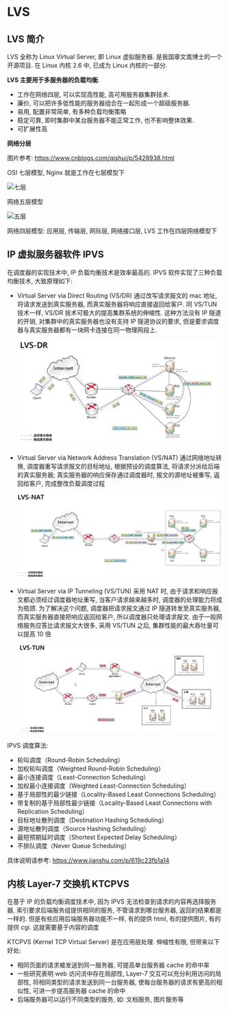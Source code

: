 # LVS

## LVS 简介

LVS 全称为 Linux Virtual Server, 即 Linux 虚拟服务器. 是我国章文嵩博士的一个开源项目. 在 Linux 内核 2.6 中, 已成为 Linux 内核的一部分.

**LVS 主要用于多服务器的负载均衡**.

-   工作在网络四层, 可以实现高性能, 高可用服务器集群技术.
-   廉价, 可以把许多低性能的服务器组合在一起形成一个超级服务器.
-   易用, 配置非常简单, 有多种负载均衡策略
-   稳定可靠, 即时集群中某台服务器不能正常工作, 也不影响整体效果.
-   可扩展性高

**网络分层**

图片参考: https://www.cnblogs.com/qishui/p/5428938.html

OSI 七层模型, Nginx 就是工作在七层模型下

![七层](https://images2015.cnblogs.com/blog/705728/201604/705728-20160424234824085-667046040.png)

网络五层模型

![五层](https://images2015.cnblogs.com/blog/705728/201604/705728-20160424234826351-1957282396.png)

网络四层模型: 应用层, 传输层, 网际层, 网络接口层, LVS 工作在四层网络模型下

## IP 虚拟服务器软件 IPVS

在调度器的实现技术中, IP 负载均衡技术是效率最高的. IPVS 软件实现了三种负载均衡技术, 大致原理如下:

-   Virtual Server via Direct Routing (VS/DR) 通过改写请求报文的 mac 地址, 将请求发送到真实服务器, 而真实服务器将响应直接返回给客户. 同 VS/TUN 技术一样, VS/DR 技术可极大的提高集群系统的伸缩性. 这种方法没有 IP 隧道的开销, 对集群中的真实服务器也没有支持 IP 隧道协议的要求, 但是要求调度器与真实服务器都有一块网卡连接在同一物理网段上.

    ![VS/DR](res/dr.png)

-   Virtual Server via Network Address Translation (VS/NAT) 通过网络地址转换, 调度器重写请求报文的目标地址, 根据预设的调度算法, 将请求分派给后端的真实服务器; 真实服务器的响应保存通过调度器时, 报文的源地址被重写, 返回给客户, 完成整改负载调度过程

    ![VS/NAT](res/nat.png)

-   Virtual Server via IP Tunneling (VS/TUN) 采用 NAT 时, 由于请求和响应报文都必须经过调度器地址重写, 当客户请求越来越多时, 调度器的处理能力将成为瓶颈. 为了解决这个问题, 调度器把请求报文通过 IP 隧道转发至真实服务器, 而真实服务器直接把响应返回给客户, 所以调度器只处理请求报文. 由于一般网络服务应答比请求报文大很多, 采用 VS/TUN 之后, 集群性能的最大吞吐量可以提高 10 倍

    ![VS/TUN](res/tun.png)

IPVS 调度算法:

-   轮叫调度（Round-Robin Scheduling）
-   加权轮叫调度（Weighted Round-Robin Scheduling）
-   最小连接调度（Least-Connection Scheduling）
-   加权最小连接调度（Weighted Least-Connection Scheduling）
-   基于局部性的最少链接（Locality-Based Least Connections Scheduling）
-   带复制的基于局部性最少链接（Locality-Based Least Connections with Replication Scheduling）
-   目标地址散列调度（Destination Hashing Scheduling）
-   源地址散列调度（Source Hashing Scheduling）
-   最短预期延时调度（Shortest Expected Delay Scheduling）
-   不排队调度（Never Queue Scheduling）

具体说明请参考: https://www.jianshu.com/p/619c23fb1a14

## 内核 Layer-7 交换机 KTCPVS

在基于 IP 的负载均衡调度技术中, 因为 IPVS 无法检查到请求的内容再选择服务器, 索引要求后端服务组提供相同的服务, 不管请求到哪台服务器, 返回的结果都是一样的. 但是有些应用后端服务器功能不一样, 有的提供 html, 有的提供图片, 有的提供 cgi. 这就需要基于内容的调度

KTCPVS (Kernel TCP Virtual Server) 是在应用层处理. 伸缩性有限, 但带来以下好处:

-   相同页面的请求被发送到同一服务器, 可提高单台服务器 cache 的命中率
-   一些研究表明 web 访问流中存在局部性, Layer-7 交互可以充分利用访问的局部性, 将相同类型的请求发送到同一台服务器, 使每台服务器的请求有更高的相似性, 可进一步提高服务器 cache 的命中
-   后端服务器可以运行不同类型的服务, 如: 文档服务, 图片服务等

